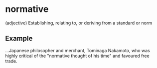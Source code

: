# normative

(adjective) Establishing, relating to, or deriving from a standard or norm

## Example

...Japanese philosopher and merchant, Tominaga Nakamoto, who was highly critical of the "normative thought of his time" and favoured free trade.
